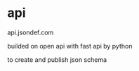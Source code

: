 # api
api.jsondef.com


builded on open api
with fast api by python

to create and publish json schema
